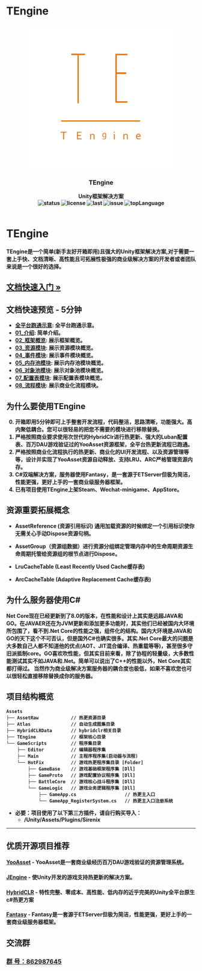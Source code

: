 # TEngine
<p align="center">
    <img src="Books/src/TEngine512.png" alt="logo" width="384" height="384">
</p>

<h3 align="center"><strong>TEngine<strong></h3>

<p align="center">
  <strong>Unity框架解决方案<strong>
    <br>
  <a style="text-decoration:none">
    <img src="https://img.shields.io/badge/Unity%20Ver-2021.3.20++-blue.svg?style=flat-square" alt="status" />
  </a>
  <a style="text-decoration:none">
    <img src="https://img.shields.io/github/license/ALEXTANGXIAO/TEngine" alt="license" />
  </a>
  <a style="text-decoration:none">
    <img src="https://img.shields.io/github/last-commit/ALEXTANGXIAO/TEngine" alt="last" />
  </a>
  <a style="text-decoration:none">
    <img src="https://img.shields.io/github/issues/ALEXTANGXIAO/TEngine" alt="issue" />
  </a>
  <a style="text-decoration:none">
    <img src="https://img.shields.io/github/languages/top/ALEXTANGXIAO/TEngine" alt="topLanguage" />
  </a>
  <br>
  
  <br>
</p>


# <strong>TEngine

#### TEngine是一个简单(新手友好开箱即用)且强大的Unity框架解决方案,对于需要一套上手快、文档清晰、高性能且可拓展性极强的商业级解决方案的开发者或者团队来说是一个很好的选择。


## <a href="http://1.12.241.46:5000/"><strong>文档快速入门 »</strong></a>

## 文档快速预览 - 5分钟
* [全平台跑通示意](Books/99-各平台运行RunAble.md): 全平台跑通示意。
* [01_介绍](Books/0-介绍.md): 简单介绍。
* [02_框架概览](Books/2-框架概览.md): 展示框架概览。
* [03_资源模块](Books/3-1-资源模块.md): 展示资源模块概览。
* [04_事件模块](Books/3-2-事件模块.md): 展示事件模块概览。
* [05_内存池模块](Books/3-3-%E5%86%85%E5%AD%98%E6%B1%A0%E6%A8%A1%E5%9D%97.md): 展示内存池模块概览。
* [06_对象池模块](Books/3-4-%E5%AF%B9%E8%B1%A1%E6%B1%A0%E6%A8%A1%E5%9D%97.md): 展示对象池模块概览。
* [07_配置表模块](Books/3-6-%E9%85%8D%E7%BD%AE%E8%A1%A8%E6%A8%A1%E5%9D%97.md): 展示配置表模块概览。
* [08_流程模块](Books/3-7-%E6%B5%81%E7%A8%8B%E6%A8%A1%E5%9D%97.md): 展示商业化流程模块。


## <strong>为什么要使用TEngine
0. 开箱即用5分钟即可上手整套开发流程，代码整洁，思路清晰，功能强大。高内聚低耦合。您可以很轻易的把您不需要的模块进行移除替换。
1. 严格按照商业要求使用次世代的HybridClr进行热更新、强大的Luban配置表、百万DAU游戏验证过的YooAsset资源框架，全平台热更新流程已跑通。
2. 严格按照商业化流程执行的热更新、商业化的UI开发流程、以及资源管理等等，设计并实现了YooAsset资源自动释放、支持LRU、ARC严格管理资源内存。
3. C#双端解决方案，服务器使用Fantasy，是一套源于ETServer但极为简洁，性能更强，更好上手的一套商业级服务器框架。
4. 已有项目使用TEngine上架Steam、Wechat-minigame、AppStore。

## <strong>资源重要拓展概念
* AssetReference (资源引用标识) 通用加载资源的时候绑定一个引用标识使你无需关心手动Dispose资源句柄。

* AssetGroup（资源组数据）进行资源分组绑定管理内存中的生命周期资源生命周期托管给资源组的根节点进行Dispose。

* LruCacheTable (Least Recently Used Cache缓存表)

* ArcCacheTable (Adaptive Replacement Cache缓存表)

## <strong>为什么服务器使用C#
Net Core现在已经更新到了8.0的版本，在性能和设计上其实是远超JAVA和GO。在JAVAER还在为JVM更新和添加更多功能时，其实他们已经被国内大环境所包围了，看不到.Net Core的性能之强，组件化的结构。国内大环境是JAVA和GO的天下这个不可否认，但是国外C#也确实很多。其实.Net Core最大的问题是大多数自己人都不知道他的优点(AOT、JIT混合编译、热重载等等)，甚至很多守旧派抵制core。GO喜欢吹性能，但其实目前来看，除了协程的轻量级，大多数性能测试其实不如JAVA和.Net。简单可以说出了C++的性能以外，Net Core其实都打得过。
<strong>当然作为商业级解决方案服务器的耦合度也极低，如果不喜欢您也可以很轻松直接移除替换成你的服务器。</strong>

## <strong>项目结构概览
```
Assets
├── AssetRaw            // 热更资源目录
├── Atlas               // 自动生成图集目录
├── HybridCLRData       // hybridclr相关目录
├── TEngine             // 框架核心目录
└── GameScripts         // 程序集目录
    ├── Editor          // 编辑器程序集
    ├── Main            // 主程序程序集(启动器与流程)
    └── HotFix          // 游戏热更程序集目录 [Folder]
        ├── GameBase    // 游戏基础框架程序集 [Dll]
        ├── GameProto   // 游戏配置协议程序集 [Dll]  
        ├── BattleCore  // 游戏核心战斗程序集 [Dll] 
        └── GameLogic   // 游戏业务逻辑程序集 [Dll]
            ├── GameApp.cs                  // 热更主入口
            └── GameApp_RegisterSystem.cs   // 热更主入口注册系统   
```

 - 必要：项目使用了以下第三方插件，请自行购买导入：
   - /Unity/Assets/Plugins/Sirenix

---
## <strong>优质开源项目推荐

#### <a href="https://github.com/tuyoogame/YooAsset"><strong>YooAsset</strong></a> - YooAsset是一套商业级经历百万DAU游戏验证的资源管理系统。

#### <a href="https://github.com/JasonXuDeveloper/JEngine"><strong>JEngine</strong></a> - 使Unity开发的游戏支持热更新的解决方案。

#### <a href="https://github.com/focus-creative-games/hybridclr"><strong>HybridCLR</strong></a> - 特性完整、零成本、高性能、低内存的近乎完美的Unity全平台原生c#热更方案

#### <a href="https://github.com/qq362946/Fantasy"><strong>Fantasy</strong></a> - Fantasy是一套源于ETServer但极为简洁，性能更强，更好上手的一套商业级服务器框架。

## <strong>交流群
### <a href="http://qm.qq.com/cgi-bin/qm/qr?_wv=1027&k=MzOcQIzGVLQ5AC5LHaqqA3h_F6lZ_DX4&authKey=LctqAWGHkJ7voQvuj1oaSe5tsGrc1XmQG3U4QniieGUlxY3lC7FtDIpEvPOX0vT8&noverify=0&group_code=862987645">群   号：862987645 </strong></a>
